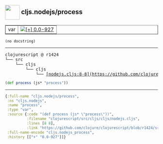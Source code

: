 ## <img width="48px" valign="middle" src="http://i.imgur.com/Hi20huC.png"> cljs.nodejs/process

 <table border="1">
<tr>
<td>var</td>
<td><a href="https://github.com/cljsinfo/api-refs/tree/0.0-927"><img valign="middle" alt="[+] 0.0-927" src="https://img.shields.io/badge/+-0.0--927-lightgrey.svg"></a> </td>
</tr>
</table>

 <samp>
</samp>

```
(no docstring)
```

---

 <pre>
clojurescript @ r1424
└── src
    └── cljs
        └── cljs
            └── <ins>[nodejs.cljs:8-8](https://github.com/clojure/clojurescript/blob/r1424/src/cljs/cljs/nodejs.cljs#L8-L8)</ins>
</pre>

```clj
(def process (js* "process"))
```


---

```clj
{:full-name "cljs.nodejs/process",
 :ns "cljs.nodejs",
 :name "process",
 :type "var",
 :source {:code "(def process (js* \"process\"))",
          :filename "clojurescript/src/cljs/cljs/nodejs.cljs",
          :lines [8 8],
          :link "https://github.com/clojure/clojurescript/blob/r1424/src/cljs/cljs/nodejs.cljs#L8-L8"},
 :full-name-encode "cljs.nodejs_process",
 :history [["+" "0.0-927"]]}

```
